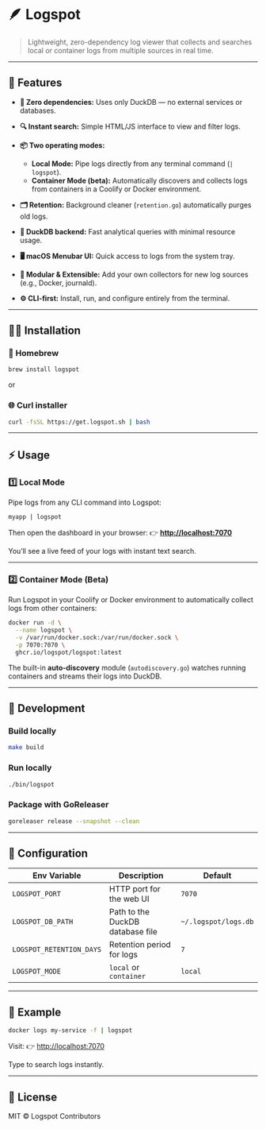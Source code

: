 # 🪶 Logspot

> Lightweight, zero-dependency log viewer that collects and searches local or container logs from multiple sources in real time.

---

## 🚀 Features

* **🧩 Zero dependencies:** Uses only DuckDB — no external services or databases.
* **🔍 Instant search:** Simple HTML/JS interface to view and filter logs.
* **📦 Two operating modes:**

  * **Local Mode:** Pipe logs directly from any terminal command (`| logspot`).
  * **Container Mode (beta):** Automatically discovers and collects logs from containers in a Coolify or Docker environment.
* **🗂 Retention:** Background cleaner (`retention.go`) automatically purges old logs.
* **💾 DuckDB backend:** Fast analytical queries with minimal resource usage.
* **🖥 macOS Menubar UI:** Quick access to logs from the system tray.
* **🧱 Modular & Extensible:** Add your own collectors for new log sources (e.g., Docker, journald).
* **⚙️ CLI-first:** Install, run, and configure entirely from the terminal.

---

## 🧑‍💻 Installation

### 🍺 Homebrew

```bash
brew install logspot
```

or

### 🌐 Curl installer

```bash
curl -fsSL https://get.logspot.sh | bash
```

---

## ⚡ Usage

### 1️⃣ Local Mode

Pipe logs from any CLI command into Logspot:

```bash
myapp | logspot
```

Then open the dashboard in your browser:
👉 **[http://localhost:7070](http://localhost:7070)**

You’ll see a live feed of your logs with instant text search.

---

### 2️⃣ Container Mode (Beta)

Run Logspot in your Coolify or Docker environment to automatically collect logs from other containers:

```bash
docker run -d \
  --name logspot \
  -v /var/run/docker.sock:/var/run/docker.sock \
  -p 7070:7070 \
  ghcr.io/logspot/logspot:latest
```

The built-in **auto-discovery** module (`autodiscovery.go`) watches running containers and streams their logs into DuckDB.

---


## 🧰 Development

### Build locally

```bash
make build
```

### Run locally

```bash
./bin/logspot
```

### Package with GoReleaser

```bash
goreleaser release --snapshot --clean
```

---

## 🧼 Configuration

| Env Variable             | Description                      | Default              |
| ------------------------ | -------------------------------- | -------------------- |
| `LOGSPOT_PORT`           | HTTP port for the web UI         | `7070`               |
| `LOGSPOT_DB_PATH`        | Path to the DuckDB database file | `~/.logspot/logs.db` |
| `LOGSPOT_RETENTION_DAYS` | Retention period for logs        | `7`                  |
| `LOGSPOT_MODE`           | `local` or `container`           | `local`              |

---

## 🧪 Example

```bash
docker logs my-service -f | logspot
```

Visit:
👉 [http://localhost:7070](http://localhost:7070)

Type to search logs instantly.

---

## 🧱 License

MIT © Logspot Contributors
